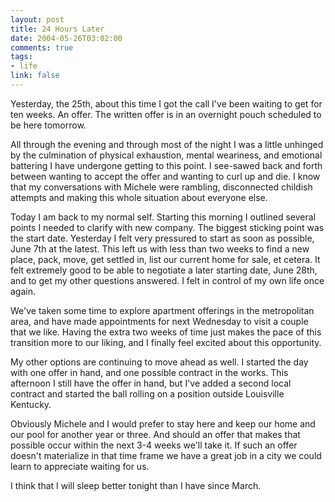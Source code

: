 ```yaml
--- 
layout: post
title: 24 Hours Later
date: 2004-05-26T03:02:00
comments: true
tags:
- life
link: false
---
```

Yesterday, the 25th, about this time I got the call I've been waiting to get for ten weeks. An offer. The written offer is in an overnight pouch scheduled to be here tomorrow.

All through the evening and through most of the night I was a little unhinged by the culmination of physical exhaustion, mental weariness, and emotional battering I have undergone getting to this point. I see-sawed back and forth between wanting to accept the offer and wanting to curl up and die. I know that my conversations with Michele were rambling, disconnected childish attempts and making this whole situation about everyone else.

Today I am back to my normal self. Starting this morning I outlined several points I needed to clarify with new company. The biggest sticking point was the start date. Yesterday I felt very pressured to start as soon as possible, June 7th at the latest. This left us with less than two weeks to find a new place, pack, move, get settled in, list our current home for sale, et cetera. It felt extremely good to be able to negotiate a later starting date, June 28th, and to get my other questions answered. I felt in control of my own life once again.

We've taken some time to explore apartment offerings in the metropolitan area, and have made appointments for next Wednesday to visit a couple that we like. Having the extra two weeks of time just makes the pace of this transition more to our liking, and I finally feel excited about this opportunity.

My other options are continuing to move ahead as well. I started the day with one offer in hand, and one possible contract in the works. This afternoon I still have the offer in hand, but I've added a second local contract and started the ball rolling on a position outside Louisville Kentucky.

Obviously Michele and I would prefer to stay here and keep our home and our pool for another year or three. And should an offer that makes that possible occur within the next 3-4 weeks we'll take it. If such an offer doesn't materialize in that time frame we have a great job in a city we could learn to appreciate waiting for us.

I think that I will sleep better tonight than I have since March.
